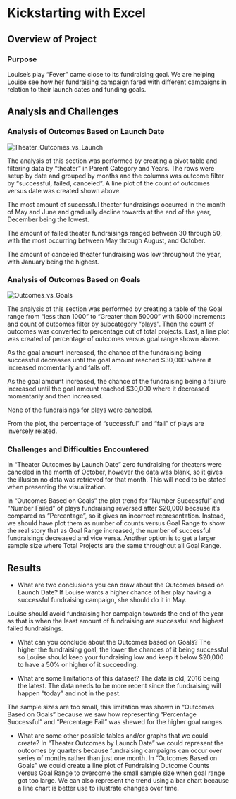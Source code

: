 # Kickstarting with Excel

## Overview of Project

### Purpose
Louise’s play “Fever” came close to its fundraising goal. We are helping Louise see how her fundraising campaign fared with different campaigns in relation to their launch dates and funding goals. 

## Analysis and Challenges

### Analysis of Outcomes Based on Launch Date

![Theater_Outcomes_vs_Launch](https://user-images.githubusercontent.com/92401000/138753789-f1797f92-b656-48c0-8f59-70899d399eb1.png)

The analysis of this section was performed by creating a pivot table and filtering data by “theater” in Parent Category and Years. The rows were setup by date and grouped by months and the columns was outcome filter by “successful, failed, canceled”. A line plot of the count of outcomes versus date was created shown above. 

The most amount of successful theater fundraisings occurred in the month of May and June and gradually decline towards at the end of the year, December being the lowest. 

The amount of failed theater fundraisings ranged between 30 through 50, with the most occurring between May through August, and October.

The amount of canceled theater fundraising was low throughout the year, with January being the highest. 

### Analysis of Outcomes Based on Goals

![Outcomes_vs_Goals](https://user-images.githubusercontent.com/92401000/138753868-d9e3218b-6d0c-48bf-bd92-7f51f48b3f19.png)

The analysis of this section was performed by creating a table of the Goal range from “less than 1000” to “Greater than 50000” with 5000 increments and count of outcomes filter by subcategory “plays”. Then the count of outcomes was converted to percentage out of total projects. Last, a line plot was created of percentage of outcomes versus goal range shown above. 

As the goal amount increased, the chance of the fundraising being successful decreases until the goal amount reached $30,000 where it increased momentarily and falls off.

As the goal amount increased, the chance of the fundraising being a failure increased until the goal amount reached $30,000 where it decreased momentarily and then increased.

None of the fundraisings for plays were canceled.

From the plot, the percentage of “successful” and “fail” of plays are inversely related. 

### Challenges and Difficulties Encountered
In “Theater Outcomes by Launch Date” zero fundraising for theaters were canceled in the month of October, however the data was blank, so it gives the illusion no data was retrieved for that month. This will need to be stated when presenting the visualization. 

In “Outcomes Based on Goals” the plot trend for “Number Successful” and “Number Failed” of plays fundraising reversed after $20,000 because it’s compared as “Percentage”, so it gives an incorrect representation. Instead, we should have plot them as number of counts versus Goal Range to show the real story that as Goal Range increased, the number of successful fundraisings decreased and vice versa. Another option is to get a larger sample size where Total Projects are the same throughout all Goal Range.

## Results

- What are two conclusions you can draw about the Outcomes based on Launch Date?
If Louise wants a higher chance of her play having a successful fundraising campaign, she should do it in May.

Louise should avoid fundraising her campaign towards the end of the year as that is when the least amount of fundraising are successful and highest failed fundraisings.

- What can you conclude about the Outcomes based on Goals?
The higher the fundraising goal, the lower the chances of it being successful so Louise should keep your fundraising low and keep it below $20,000 to have a 50% or higher of it succeeding. 

- What are some limitations of this dataset?
The data is old, 2016 being the latest. The data needs to be more recent since the fundraising will happen “today” and not in the past. 

The sample sizes are too small, this limitation was shown in “Outcomes Based on Goals” because we saw how representing “Percentage Successful” and “Percentage Fail” was shewed for the higher goal ranges.  

- What are some other possible tables and/or graphs that we could create?
In “Theater Outcomes by Launch Date” we could represent the outcomes by quarters because fundraising campaigns can occur over series of months rather than just one month.
In “Outcomes Based on Goals” we could create a line plot of Fundraising Outcome Counts versus Goal Range to overcome the small sample size when goal range got too large. We can also represent the trend using a bar chart because a line chart is better use to illustrate changes over time.
